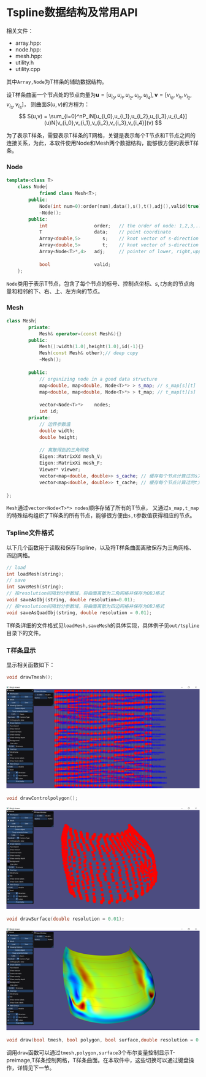 # Tspline数据结构及常用API
相关文件：
- array.hpp:
- node.hpp:  
- mesh.hpp:  
- utility.h
- utility.cpp

其中`Array,Node`为T样条的辅助数据结构。

设T样条曲面一个节点处的节点向量为$\boldsymbol{u} = [u_{i_0},u_{i_1},u_{i_2},u_{i_3},u_{i_4}], \boldsymbol{v} = [v_{i_0},v_{i_1},v_{i_2},v_{i_3},v_{i_4}]$，
则曲面$S(u,v)$的方程为：
$$
S(u,v) = \sum_{i=0}^nP_iN[u_{i_0},u_{i_1},u_{i_2},u_{i_3},u_{i_4}](u)N[v_{i_0},v_{i_1},v_{i_2},v_{i_3},v_{i_4}](v)
$$

为了表示T样条，需要表示T样条的T网格，关键是表示每个T节点和T节点之间的连接关系，为此，本软件使用Node和Mesh两个数据结构，能够很方便的表示T样条。

### Node
```cpp
template<class T>
    class Node{
            friend class Mesh<T>;
        public:
            Node(int num=0):order(num),data(),s(),t(),adj(),valid(true){}
            ~Node();
        public:
            int                 order;   // the order of node: 1,2,3,...
            T                   data;	 // point coordinate
            Array<double,5>        s;    // knot vector of s-direction
            Array<double,5>        t;    // knot vector of s-direction
            Array<Node<T>*,4>   adj;     // pointer of lower, right,upper,left node

            bool                valid;
    };
```
`Node`类用于表示T节点，包含了每个节点的标号、控制点坐标、$s,t$方向的节点向量和相邻的下、右、上、左方向的节点。

### Mesh
```cpp
class Mesh{
		private:
			Mesh& operator=(const Mesh&){}
        public:
			Mesh():width(1.0),height(1.0),id(-1){}
			Mesh(const Mesh& other);// deep copy
			~Mesh();
			
		public:
			// organizing node in a good data structure 
			map<double, map<double, Node<T>*> > s_map; // s_map[s][t]
			map<double, map<double, Node<T>*> > t_map; // t_map[t][s]

			vector<Node<T>*>    nodes;
			int id;
		private:
            // 边界参数值
			double width;
			double height;

            // 离散得到的三角网格
			Eigen::MatrixXd mesh_V;  
			Eigen::MatrixXi mesh_F;
			Viewer* viewer;
			vector<map<double, double>> s_cache; // 缓存每个节点计算过的s方向基函数值
			vector<map<double, double>> t_cache; // 缓存每个节点计算过的t方向基函数值
			
};
```
`Mesh`通过`vector<Node<T>*> nodes`顺序存储了所有的T节点，
又通过`s_map,t_map`的特殊结构组织了T样条的所有节点，能够很方便由`s,t`参数值获得相应的节点。

### Tspline文件格式
以下几个函数用于读取和保存Tspline，以及将T样条曲面离散保存为三角网格、四边网格。
```cpp
// load 
int loadMesh(string);
// save
int saveMesh(string);
// 按resolution间隔划分参数域，将曲面离散为三角网格并保存为OBJ格式
void saveAsObj(string, double resolution=0.01);
// 按resolution间隔划分参数域，将曲面离散为四边网格并保存为OBJ格式
void saveAsQuadObj(string, double resolution = 0.01);
```
T样条详细的文件格式见`loadMesh,saveMesh`的具体实现，具体例子见`out/tspline`目录下的文件。

### T样条显示
显示相关函数如下：
```cpp
void drawTmesh();
```
![](../images/t_mesh.png)
```cpp
void drawControlpolygon();
```
![](../images/t_control.png)
```cpp
void drawSurface(double resolution = 0.01);
```
![](../images/t_surface.png)
```cpp
void draw(bool tmesh, bool polygon, bool surface,double resolution = 0.01);
```
调用`draw`函数可以通过`tmesh,polygon,surface`3个布尔变量控制显示T-preimage,T样条控制网格，T样条曲面。在本软件中，这些切换可以通过键盘操作，详情见下一节。




